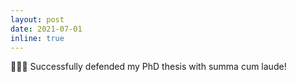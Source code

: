 ```yaml
---
layout: post
date: 2021-07-01
inline: true
---
```


👨🏻‍🎓 Successfully defended my PhD thesis with summa cum laude!
